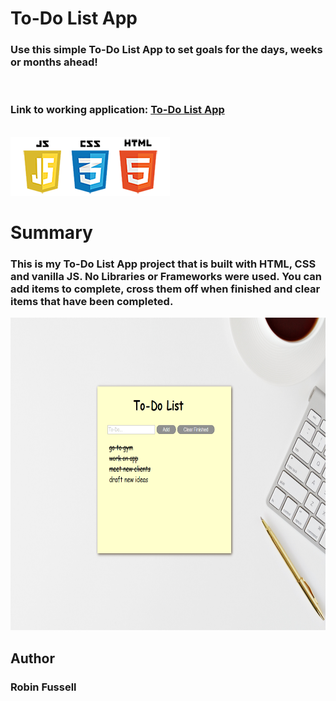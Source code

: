  # To-Do List App

### Use this simple To-Do List App to set goals for the days, weeks or months ahead!
<br>

### Link to working application:     [To-Do List App](https://rfussell17.github.io/To-Do/)

<br>


 <img src="images/frontend2.png"   title="HTML5 Powered">

 


#  Summary
### This is my To-Do List App project that is built with HTML, CSS and vanilla JS. No Libraries or Frameworks were used. You can add items to complete, cross them off when finished and clear items that have been completed.



<img src="images/last.png" height= 500  title="HTML5 Powered">


## Author
### Robin Fussell
